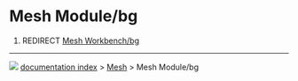 # Mesh Module/bg
1.  REDIRECT [Mesh Workbench/bg](Mesh_Workbench/bg.md)



---
![](images/Button_right.svg) [documentation index](../README.md) > [Mesh](Mesh_Workbench.md) > Mesh Module/bg
